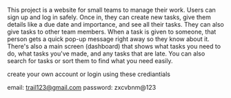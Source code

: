 This project is a website for small teams to manage their work. Users can sign up and log in safely. Once in, they can create new tasks, give them details like a due date and importance, and see all their tasks. They can also give tasks to other team members. When a task is given to someone, that person gets a quick pop-up message right away so they know about it. There's also a main screen (dashboard) that shows what tasks you need to do, what tasks you've made, and any tasks that are late. You can also search for tasks or sort them to find what you need easily.

create your own account or login using these crediantials 

email: trail123@gmail.com
password: zxcvbnm@123

